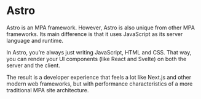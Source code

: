 
# Astro

Astro is an MPA framework. However, Astro is also unique from other MPA frameworks. Its main difference is that it uses JavaScript as its server language and runtime.

 In Astro, you’re always just writing JavaScript, HTML and CSS. That way, you can render your UI components (like React and Svelte) on both the server and the client.
 
 The result is a developer experience that feels a lot like Next.js and other modern web frameworks, but with performance characteristics of a more traditional MPA site architecture.